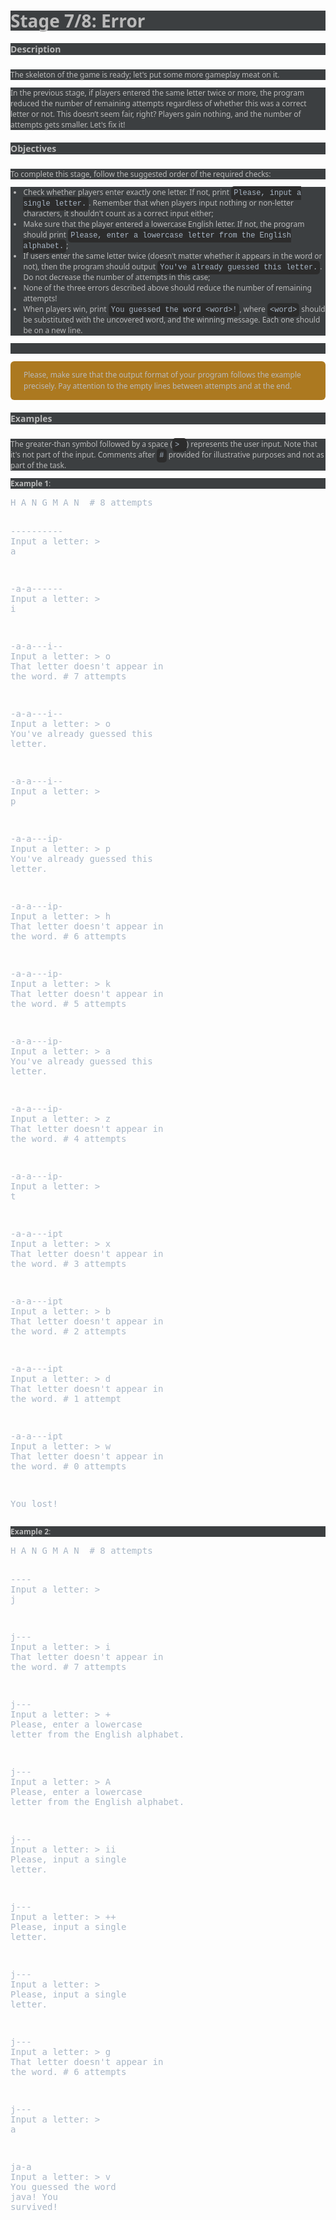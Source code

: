 <h1 style='line-height: 1.15em; font-weight: bold; color: rgb(186, 186, 186); font-family: "Segoe UI", sans-serif; font-style: normal; font-variant-ligatures: normal; font-variant-caps: normal; letter-spacing: normal; orphans: 2; text-align: start; text-indent: 0px; text-transform: none; white-space: normal; widows: 2; word-spacing: 0px; -webkit-text-stroke-width: 0px; background-color: rgb(60, 63, 65); text-decoration-thickness: initial; text-decoration-style: initial; text-decoration-color: initial; margin-top: 15px;'>Stage 7/8: Error</h1>
<h5 style='color: rgb(186, 186, 186); font-family: "Segoe UI", sans-serif; font-style: normal; font-variant-ligatures: normal; font-variant-caps: normal; letter-spacing: normal; orphans: 2; text-align: start; text-indent: 0px; text-transform: none; white-space: normal; widows: 2; word-spacing: 0px; -webkit-text-stroke-width: 0px; background-color: rgb(60, 63, 65); text-decoration-thickness: initial; text-decoration-style: initial; text-decoration-color: initial;'>Description</h5>
<p style='color: rgb(186, 186, 186); font-family: "Segoe UI", sans-serif; font-size: 12px; font-style: normal; font-variant-ligatures: normal; font-variant-caps: normal; font-weight: 400; letter-spacing: normal; orphans: 2; text-align: start; text-indent: 0px; text-transform: none; white-space: normal; widows: 2; word-spacing: 0px; -webkit-text-stroke-width: 0px; background-color: rgb(60, 63, 65); text-decoration-thickness: initial; text-decoration-style: initial; text-decoration-color: initial;'>The skeleton of the game is ready; let&apos;s put some more gameplay meat on it.</p>
<p style='color: rgb(186, 186, 186); font-family: "Segoe UI", sans-serif; font-size: 12px; font-style: normal; font-variant-ligatures: normal; font-variant-caps: normal; font-weight: 400; letter-spacing: normal; orphans: 2; text-align: start; text-indent: 0px; text-transform: none; white-space: normal; widows: 2; word-spacing: 0px; -webkit-text-stroke-width: 0px; background-color: rgb(60, 63, 65); text-decoration-thickness: initial; text-decoration-style: initial; text-decoration-color: initial;'>In the previous stage, if players entered the same letter twice or more, the program reduced the number of remaining attempts regardless of whether this was a correct letter or not. This doesn&rsquo;t seem fair, right? Players gain nothing, and the number of attempts gets smaller. Let&apos;s fix it!</p>
<h5 style='color: rgb(186, 186, 186); font-family: "Segoe UI", sans-serif; font-style: normal; font-variant-ligatures: normal; font-variant-caps: normal; letter-spacing: normal; orphans: 2; text-align: start; text-indent: 0px; text-transform: none; white-space: normal; widows: 2; word-spacing: 0px; -webkit-text-stroke-width: 0px; background-color: rgb(60, 63, 65); text-decoration-thickness: initial; text-decoration-style: initial; text-decoration-color: initial;'>Objectives</h5>
<p style='color: rgb(186, 186, 186); font-family: "Segoe UI", sans-serif; font-size: 12px; font-style: normal; font-variant-ligatures: normal; font-variant-caps: normal; font-weight: 400; letter-spacing: normal; orphans: 2; text-align: start; text-indent: 0px; text-transform: none; white-space: normal; widows: 2; word-spacing: 0px; -webkit-text-stroke-width: 0px; background-color: rgb(60, 63, 65); text-decoration-thickness: initial; text-decoration-style: initial; text-decoration-color: initial;'>To complete this stage, follow the suggested order of the required checks:</p>
<ul style='color: rgb(186, 186, 186); font-family: "Segoe UI", sans-serif; font-size: 12px; font-style: normal; font-variant-ligatures: normal; font-variant-caps: normal; font-weight: 400; letter-spacing: normal; orphans: 2; text-align: start; text-indent: 0px; text-transform: none; white-space: normal; widows: 2; word-spacing: 0px; -webkit-text-stroke-width: 0px; background-color: rgb(60, 63, 65); text-decoration-thickness: initial; text-decoration-style: initial; text-decoration-color: initial;'>
    <li>Check whether players enter exactly one letter. If not, print&nbsp;<span class="code" style='font-family: "Courier New", monospace; background-color: rgb(44, 44, 44); font-size: 12px; padding: 4px; border-radius: 5px;'><span style="color: rgb(169, 183, 198);">Please, input a single letter.</span></span>. Remember that when players input nothing or non-letter characters, it shouldn&apos;t count as a correct input either;</li>
    <li>Make sure that the player entered a lowercase English letter. If not, the program should print&nbsp;<span class="code" style='font-family: "Courier New", monospace; background-color: rgb(44, 44, 44); font-size: 12px; padding: 4px; border-radius: 5px;'><span style="color: rgb(169, 183, 198);">Please, enter a lowercase letter from the English alphabet.</span></span>;</li>
    <li>If users enter the same letter twice (doesn&apos;t matter whether it appears in the word or not), then the program should output&nbsp;<span class="code" style='font-family: "Courier New", monospace; background-color: rgb(44, 44, 44); font-size: 12px; padding: 4px; border-radius: 5px;'><span style="color: rgb(169, 183, 198);">You&apos;ve already guessed this letter.</span></span>. Do not decrease the number of attempts in this case;</li>
    <li>None of the three errors described above should reduce the number of remaining attempts!</li>
    <li>When players win, print&nbsp;<span class="code" style='font-family: "Courier New", monospace; background-color: rgb(44, 44, 44); font-size: 12px; padding: 4px; border-radius: 5px;'><span style="color: rgb(169, 183, 198);">You guessed the word &lt;word&gt;!</span></span>, where&nbsp;<span class="code" style='font-family: "Courier New", monospace; background-color: rgb(44, 44, 44); font-size: 12px; padding: 4px; border-radius: 5px;'><span style="color: rgb(169, 183, 198);">&lt;word&gt;</span></span> should be substituted with the uncovered word, and the winning message. Each one should be on a new line.</li>
</ul>
<p style='color: rgb(186, 186, 186); font-family: "Segoe UI", sans-serif; font-size: 12px; font-style: normal; font-variant-ligatures: normal; font-variant-caps: normal; font-weight: 400; letter-spacing: normal; orphans: 2; text-align: start; text-indent: 0px; text-transform: none; white-space: normal; widows: 2; word-spacing: 0px; -webkit-text-stroke-width: 0px; background-color: rgb(60, 63, 65); text-decoration-thickness: initial; text-decoration-style: initial; text-decoration-color: initial;'><br></p>
<div class="alert alert-warning" style='background-color: rgb(172, 121, 32); border: 1px solid transparent; position: relative; padding: 0.75rem 1.25rem; margin-bottom: 1rem; border-radius: 0.375rem; line-height: 1.5; color: rgb(186, 186, 186); font-family: "Segoe UI", sans-serif; font-size: 12px; font-style: normal; font-variant-ligatures: normal; font-variant-caps: normal; font-weight: 400; letter-spacing: normal; orphans: 2; text-align: start; text-indent: 0px; text-transform: none; white-space: normal; widows: 2; word-spacing: 0px; -webkit-text-stroke-width: 0px; text-decoration-thickness: initial; text-decoration-style: initial; text-decoration-color: initial;'>Please, make sure that the output format of your program follows the example precisely. Pay attention to the empty lines between attempts and at the end.</div>
<h5 style='color: rgb(186, 186, 186); font-family: "Segoe UI", sans-serif; font-style: normal; font-variant-ligatures: normal; font-variant-caps: normal; letter-spacing: normal; orphans: 2; text-align: start; text-indent: 0px; text-transform: none; white-space: normal; widows: 2; word-spacing: 0px; -webkit-text-stroke-width: 0px; background-color: rgb(60, 63, 65); text-decoration-thickness: initial; text-decoration-style: initial; text-decoration-color: initial;'>Examples</h5>
<p style='color: rgb(186, 186, 186); font-family: "Segoe UI", sans-serif; font-size: 12px; font-style: normal; font-variant-ligatures: normal; font-variant-caps: normal; font-weight: 400; letter-spacing: normal; orphans: 2; text-align: start; text-indent: 0px; text-transform: none; white-space: normal; widows: 2; word-spacing: 0px; -webkit-text-stroke-width: 0px; background-color: rgb(60, 63, 65); text-decoration-thickness: initial; text-decoration-style: initial; text-decoration-color: initial;'>The greater-than symbol followed by a space (<span class="code" style='font-family: "Courier New", monospace; background-color: rgb(44, 44, 44); font-size: 12px; padding: 4px; border-radius: 5px;'><span style="color: rgb(169, 183, 198);">&gt;&nbsp;</span></span>) represents the user input. Note that it&apos;s not part of the input. Comments after&nbsp;<span class="code" style='font-family: "Courier New", monospace; background-color: rgb(44, 44, 44); font-size: 12px; padding: 4px; border-radius: 5px;'><span style="color: rgb(169, 183, 198);">#</span></span> provided for illustrative purposes and not as part of the task.</p>
<p style='color: rgb(186, 186, 186); font-family: "Segoe UI", sans-serif; font-size: 12px; font-style: normal; font-variant-ligatures: normal; font-variant-caps: normal; font-weight: 400; letter-spacing: normal; orphans: 2; text-align: start; text-indent: 0px; text-transform: none; white-space: normal; widows: 2; word-spacing: 0px; -webkit-text-stroke-width: 0px; background-color: rgb(60, 63, 65); text-decoration-thickness: initial; text-decoration-style: initial; text-decoration-color: initial;'><strong>Example 1</strong>:</p>
<p><span class="code-block" style="background-color: rgb(44, 44, 44); font-size: 12px; line-height: 17px; display: block; color: rgb(186, 186, 186); font-family: &quot;Segoe UI&quot;, sans-serif; font-style: normal; font-variant-ligatures: normal; font-variant-caps: normal; font-weight: 400; letter-spacing: normal; orphans: 2; text-align: start; text-indent: 0px; text-transform: none; white-space: normal; widows: 2; word-spacing: 0px; -webkit-text-stroke-width: 0px; text-decoration-thickness: initial; text-decoration-style: initial; text-decoration-color: initial;"></span></p>
<pre style="white-space: pre-wrap; min-width: 250px;"><span style="color: rgb(169, 183, 198);">H A N G M A N  # 8 attempts</span>

<span style="color: rgb(169, 183, 198);">----------</span>
<span style="color: rgb(169, 183, 198);">Input a letter: &gt; a</span>

<span style="color: rgb(169, 183, 198);">-a-a------</span>
<span style="color: rgb(169, 183, 198);">Input a letter: &gt; i</span>

<span style="color: rgb(169, 183, 198);">-a-a---i--</span>
<span style="color: rgb(169, 183, 198);">Input a letter: &gt; o</span>
<span style="color: rgb(169, 183, 198);">That letter doesn&apos;t appear in the word.  # 7 attempts</span>

<span style="color: rgb(169, 183, 198);">-a-a---i--</span>
<span style="color: rgb(169, 183, 198);">Input a letter: &gt; o</span>
<span style="color: rgb(169, 183, 198);">You&apos;ve already guessed this letter.</span>

<span style="color: rgb(169, 183, 198);">-a-a---i--</span>
<span style="color: rgb(169, 183, 198);">Input a letter: &gt; p</span>

<span style="color: rgb(169, 183, 198);">-a-a---ip-</span>
<span style="color: rgb(169, 183, 198);">Input a letter: &gt; p</span>
<span style="color: rgb(169, 183, 198);">You&apos;ve already guessed this letter.</span>

<span style="color: rgb(169, 183, 198);">-a-a---ip-</span>
<span style="color: rgb(169, 183, 198);">Input a letter: &gt; h</span>
<span style="color: rgb(169, 183, 198);">That letter doesn&apos;t appear in the word.  # 6 attempts</span>

<span style="color: rgb(169, 183, 198);">-a-a---ip-</span>
<span style="color: rgb(169, 183, 198);">Input a letter: &gt; k</span>
<span style="color: rgb(169, 183, 198);">That letter doesn&apos;t appear in the word.  # 5 attempts</span>

<span style="color: rgb(169, 183, 198);">-a-a---ip-</span>
<span style="color: rgb(169, 183, 198);">Input a letter: &gt; a</span>
<span style="color: rgb(169, 183, 198);">You&apos;ve already guessed this letter.</span>

<span style="color: rgb(169, 183, 198);">-a-a---ip-</span>
<span style="color: rgb(169, 183, 198);">Input a letter: &gt; z</span>
<span style="color: rgb(169, 183, 198);">That letter doesn&apos;t appear in the word.  # 4 attempts</span>

<span style="color: rgb(169, 183, 198);">-a-a---ip-</span>
<span style="color: rgb(169, 183, 198);">Input a letter: &gt; t</span>

<span style="color: rgb(169, 183, 198);">-a-a---ipt</span>
<span style="color: rgb(169, 183, 198);">Input a letter: &gt; x</span>
<span style="color: rgb(169, 183, 198);">That letter doesn&apos;t appear in the word.  # 3 attempts</span>

<span style="color: rgb(169, 183, 198);">-a-a---ipt</span>
<span style="color: rgb(169, 183, 198);">Input a letter: &gt; b</span>
<span style="color: rgb(169, 183, 198);">That letter doesn&apos;t appear in the word.  # 2 attempts</span>

<span style="color: rgb(169, 183, 198);">-a-a---ipt</span>
<span style="color: rgb(169, 183, 198);">Input a letter: &gt; d</span>
<span style="color: rgb(169, 183, 198);">That letter doesn&apos;t appear in the word.  # 1 attempt</span>

<span style="color: rgb(169, 183, 198);">-a-a---ipt</span>
<span style="color: rgb(169, 183, 198);">Input a letter: &gt; w</span>
<span style="color: rgb(169, 183, 198);">That letter doesn&apos;t appear in the word.  # 0 attempts</span>

<span style="color: rgb(169, 183, 198);">You lost!</span></pre>
<p></p>
<p style='color: rgb(186, 186, 186); font-family: "Segoe UI", sans-serif; font-size: 12px; font-style: normal; font-variant-ligatures: normal; font-variant-caps: normal; font-weight: 400; letter-spacing: normal; orphans: 2; text-align: start; text-indent: 0px; text-transform: none; white-space: normal; widows: 2; word-spacing: 0px; -webkit-text-stroke-width: 0px; background-color: rgb(60, 63, 65); text-decoration-thickness: initial; text-decoration-style: initial; text-decoration-color: initial;'><strong>Example 2</strong>:</p>
<p><span class="code-block" style="background-color: rgb(44, 44, 44); font-size: 12px; line-height: 17px; display: block; color: rgb(186, 186, 186); font-family: &quot;Segoe UI&quot;, sans-serif; font-style: normal; font-variant-ligatures: normal; font-variant-caps: normal; font-weight: 400; letter-spacing: normal; orphans: 2; text-align: start; text-indent: 0px; text-transform: none; white-space: normal; widows: 2; word-spacing: 0px; -webkit-text-stroke-width: 0px; text-decoration-thickness: initial; text-decoration-style: initial; text-decoration-color: initial;"></span></p>
<pre style="white-space: pre-wrap; min-width: 250px;"><span style="color: rgb(169, 183, 198);">H A N G M A N  # 8 attempts</span>

<span style="color: rgb(169, 183, 198);">----</span>
<span style="color: rgb(169, 183, 198);">Input a letter: &gt; j</span>

<span style="color: rgb(169, 183, 198);">j---</span>
<span style="color: rgb(169, 183, 198);">Input a letter: &gt; i</span>
<span style="color: rgb(169, 183, 198);">That letter doesn&apos;t appear in the word.  # 7 attempts</span>

<span style="color: rgb(169, 183, 198);">j---</span>
<span style="color: rgb(169, 183, 198);">Input a letter: &gt; +</span>
<span style="color: rgb(169, 183, 198);">Please, enter a lowercase letter from the English alphabet.</span>

<span style="color: rgb(169, 183, 198);">j---</span>
<span style="color: rgb(169, 183, 198);">Input a letter: &gt; A</span>
<span style="color: rgb(169, 183, 198);">Please, enter a lowercase letter from the English alphabet.</span>

<span style="color: rgb(169, 183, 198);">j---</span>
<span style="color: rgb(169, 183, 198);">Input a letter: &gt; ii</span>
<span style="color: rgb(169, 183, 198);">Please, input a single letter.</span>

<span style="color: rgb(169, 183, 198);">j---</span>
<span style="color: rgb(169, 183, 198);">Input a letter: &gt; ++</span>
<span style="color: rgb(169, 183, 198);">Please, input a single letter.</span>

<span style="color: rgb(169, 183, 198);">j---</span>
<span style="color: rgb(169, 183, 198);">Input a letter: &gt;</span>
<span style="color: rgb(169, 183, 198);">Please, input a single letter.</span>

<span style="color: rgb(169, 183, 198);">j---</span>
<span style="color: rgb(169, 183, 198);">Input a letter: &gt; g</span>
<span style="color: rgb(169, 183, 198);">That letter doesn&apos;t appear in the word.  # 6 attempts</span>

<span style="color: rgb(169, 183, 198);">j---</span>
<span style="color: rgb(169, 183, 198);">Input a letter: &gt; a</span>

<span style="color: rgb(169, 183, 198);">ja-a</span>
<span style="color: rgb(169, 183, 198);">Input a letter: &gt; v</span>
<span style="color: rgb(169, 183, 198);">You guessed the word java!</span>
<span style="color: rgb(169, 183, 198);">You survived!</span></pre>
<p></p>